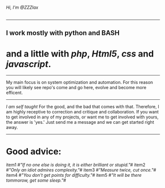 ###### Hi, I’m @ZZZlax ######

---

## I work mostly with **python** and **BASH** #
# and a little with _php_, _Html5_, _css_ and _javascript_. ##

---

My main focus is on system optimization and automation.
For this reason you will likely see repo's come and go here, evolve and become more efficent.

---

*_I am self taught_*
For the good, and the bad that comes with that. Therefore, I am highly receptive to correction and critique and collaboration.
If you want to get involved in any of my projects, or want me to get involved with yours, the answer is 'yes.'
Just send me a message and we can get started right away.

---

# Good advice: #

item1 #_"If no one else is doing it, it is either brilliant or stupid."_#
item2 #_"Only an idiot admires complexity."_#
item3 #_"Measure twice, cut once."_#
item4 #_"You don't get points for difficulty."_#
item5 #_"It will be there tommorow, get some sleep."_#
